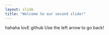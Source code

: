 ```yaml
---
layout: slide
title: "Welcome to our second slide!"
---
```

hahaha lovE github
Use the left arrow to go back!
